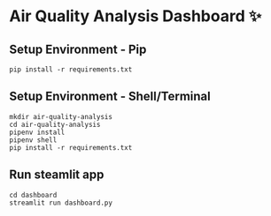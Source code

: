 # Air Quality Analysis Dashboard ✨

## Setup Environment - Pip

```
pip install -r requirements.txt
```

## Setup Environment - Shell/Terminal

```
mkdir air-quality-analysis
cd air-quality-analysis
pipenv install
pipenv shell
pip install -r requirements.txt
```

## Run steamlit app

```
cd dashboard
streamlit run dashboard.py
```
